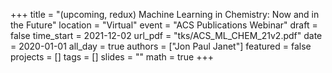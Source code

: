 +++
title = "(upcoming, redux) Machine Learning in Chemistry: Now and in the Future"
location = "Virtual"
event = "ACS Publications Webinar"
draft = false
time_start = 2021-12-02
url_pdf = "tks/ACS_ML_CHEM_21v2.pdf"
date = 2020-01-01
all_day = true
authors = ["Jon Paul Janet"]
featured = false
projects = []
tags = []
slides = ""
math = true
+++
